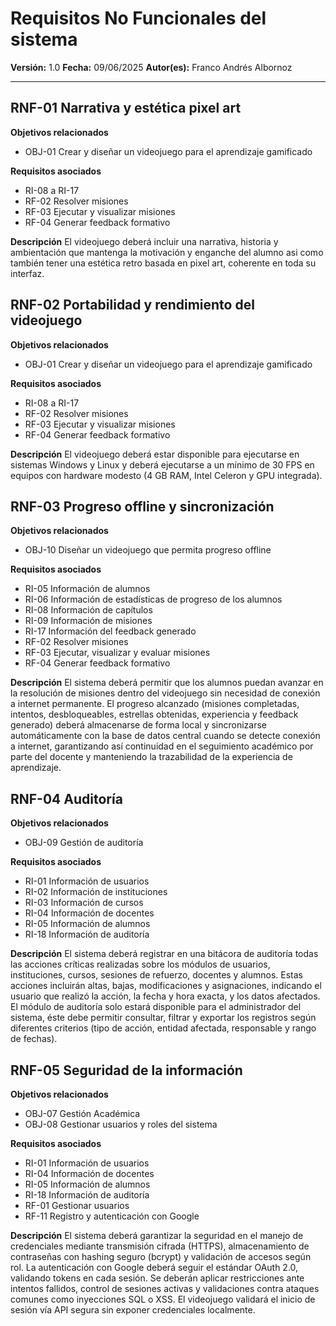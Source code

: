 # Requisitos No Funcionales del sistema

**Versión:** 1.0
**Fecha:** 09/06/2025
**Autor(es):** Franco Andrés Albornoz

---

## RNF-01 Narrativa y estética pixel art
**Objetivos relacionados**
- OBJ-01 Crear y diseñar un videojuego para el aprendizaje gamificado

**Requisitos asociados**
- RI-08 a RI-17
- RF-02 Resolver misiones
- RF-03 Ejecutar y visualizar misiones
- RF-04 Generar feedback formativo

**Descripción**
El videojuego deberá incluir una narrativa, historia y ambientación que mantenga la motivación y enganche del alumno asi como también tener una estética retro basada en pixel art, coherente en toda su interfaz.

## RNF-02 Portabilidad y rendimiento del videojuego
**Objetivos relacionados**
- OBJ-01 Crear y diseñar un videojuego para el aprendizaje gamificado

**Requisitos asociados**
- RI-08 a RI-17
- RF-02 Resolver misiones
- RF-03 Ejecutar y visualizar misiones
- RF-04 Generar feedback formativo

**Descripción**
El videojuego deberá estar disponible para ejecutarse en sistemas Windows y Linux y deberá ejecutarse a un mínimo de 30 FPS en equipos con hardware modesto (4 GB RAM, Intel Celeron y GPU integrada).

## RNF-03 Progreso offline y sincronización
**Objetivos relacionados**
- OBJ-10 Diseñar un videojuego que permita progreso offline

**Requisitos asociados**
- RI-05 Información de alumnos
- RI-06 Información de estadísticas de progreso de los alumnos
- RI-08 Información de capítulos
- RI-09 Información de misiones
- RI-17 Información del feedback generado
- RF-02 Resolver misiones
- RF-03 Ejecutar, visualizar y evaluar misiones
- RF-04 Generar feedback formativo

**Descripción**
El sistema deberá permitir que los alumnos puedan avanzar en la resolución de misiones dentro del videojuego sin necesidad de conexión a internet permanente. El progreso alcanzado (misiones completadas, intentos, desbloqueables, estrellas obtenidas, experiencia y feedback generado) deberá almacenarse de forma local y sincronizarse automáticamente con la base de datos central cuando se detecte conexión a internet, garantizando así continuidad en el seguimiento académico por parte del docente y manteniendo la trazabilidad de la experiencia de aprendizaje.

## RNF-04 Auditoría
**Objetivos relacionados**
- OBJ-09 Gestión de auditoría

**Requisitos asociados**
- RI-01 Información de usuarios
- RI-02 Información de instituciones
- RI-03 Información de cursos
- RI-04 Información de docentes
- RI-05 Información de alumnos
- RI-18 Información de auditoría

**Descripción**
El sistema deberá registrar en una bitácora de auditoría todas las acciones críticas realizadas sobre los módulos de usuarios, instituciones, cursos, sesiones de refuerzo, docentes y alumnos. Estas acciones incluirán altas, bajas, modificaciones y asignaciones, indicando el usuario que realizó la acción, la fecha y hora exacta, y los datos afectados.
El módulo de auditoría solo estará disponible para el administrador del sistema, éste debe permitir consultar, filtrar y exportar los registros según diferentes criterios (tipo de acción, entidad afectada, responsable y rango de fechas).

## RNF-05 Seguridad de la información
**Objetivos relacionados**
- OBJ-07 Gestión Académica
- OBJ-08 Gestionar usuarios y roles del sistema

**Requisitos asociados**
- RI-01 Información de usuarios
- RI-04 Información de docentes
- RI-05 Información de alumnos
- RI-18 Información de auditoría
- RF-01 Gestionar usuarios
- RF-11 Registro y autenticación con Google

**Descripción**
El sistema deberá garantizar la seguridad en el manejo de credenciales mediante transmisión cifrada (HTTPS), almacenamiento de contraseñas con hashing seguro (bcrypt) y validación de accesos según rol. La autenticación con Google deberá seguir el estándar OAuth 2.0, validando tokens en cada sesión. Se deberán aplicar restricciones ante intentos fallidos, control de sesiones activas y validaciones contra ataques comunes como inyecciones SQL o XSS. El videojuego validará el inicio de sesión vía API segura sin exponer credenciales localmente.